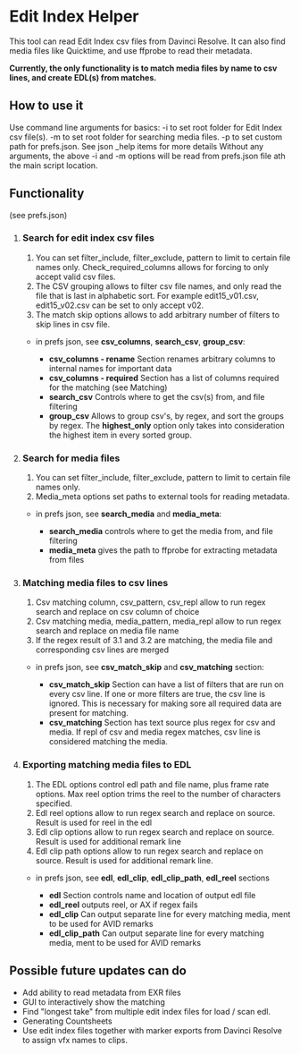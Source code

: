 # Edit Index Helper #

This tool can read Edit Index csv files from Davinci Resolve.
It can also find media files like Quicktime, and use ffprobe to read their metadata.

**Currently, the only functionality is to match media files by name to csv lines, and create EDL(s) from matches.**

## How to use it ##
Use command line arguments for basics:
-i to set root folder for Edit Index csv file(s).
-m to set root folder for searching media files.
-p to set custom path for prefs.json. See json _help items for more details
Without any arguments, the above -i and -m options will be read from prefs.json file ath the main script location.

## Functionality ##
(see prefs.json)

1. ### Search for edit index csv files
   1. You can set filter_include, filter_exclude, pattern to limit to certain file names only. Check_required_columns allows for forcing to only accept valid csv files.
   2. The CSV grouping allows to filter csv file names, and only read the file that is last in alphabetic sort. For example edit15_v01.csv, edit15_v02.csv can be set to only accept v02.
   3. The match skip options allows to add arbitrary number of filters to skip lines in csv file.
   
   
   * in prefs json, see **csv_columns**,  **search_csv**, **group_csv**:

      * **csv_columns - rename** Section renames arbitrary columns to internal names for important data
      * **csv_columns - required** Section has a list of columns required for the matching (see Matching)
      * **search_csv** Controls where to get the csv(s) from, and file filtering
      * **group_csv** Allows to group csv's, by regex, and sort the groups by regex. The **highest_only** option only takes into consideration the highest item in every sorted group.

2. ### Search for media files
   1. You can set filter_include, filter_exclude, pattern to limit to certain file names only.
   2. Media_meta options set paths to external tools for reading metadata.
   
   
   * in prefs json, see **search_media** and **media_meta**:

      * **search_media** controls where to get the media from, and file filtering
      * **media_meta** gives the path to ffprobe for extracting metadata from files

3. ### Matching media files to csv lines
   1. Csv matching column, csv_pattern, csv_repl allow to run regex search and replace on csv column of choice
   2. Csv matching media, media_pattern, media_repl allow to run regex search and replace on media file name
   3. If the regex result of 3.1 and 3.2 are matching, the media file and corresponding csv lines are merged
 
   
   * in prefs json, see **csv_match_skip** and **csv_matching** section:

      * **csv_match_skip** Section can have a list of filters that are run on every csv line. If one or more filters are true, the csv line is ignored. This is necessary for making sore all required data are present for matching.
      * **csv_matching** Section has text source plus regex for csv and media. If repl of csv and media regex matches, csv line is considered matching the media.

4. ### Exporting matching media files to EDL
   1. The EDL options control edl path and file name, plus frame rate options. Max reel option trims the reel to the number of characters specified.
   2. Edl reel options allow to run regex search and replace on source. Result is used for reel in the edl
   3. Edl clip options allow to run regex search and replace on source. Result is used for additional remark line
   4. Edl clip path options allow to run regex search and replace on source. Result is used for additional remark line.


   * in prefs json, see **edl**,  **edl_clip**,  **edl_clip_path**, **edl_reel** sections

      * **edl** Section controls name and location of output edl file
      * **edl_reel** outputs reel, or AX if regex fails
      * **edl_clip** Can output separate line for every matching media, ment to be used for AVID remarks
      * **edl_clip_path** Can output separate line for every matching media, ment to be used for AVID remarks

## Possible future updates can do ##
* Add ability to read metadata from EXR files
* GUI to interactively show the matching
* Find "longest take" from multiple edit index files for load / scan edl.
* Generating Countsheets
* Use edit index files together with marker exports from Davinci Resolve to assign vfx names to clips.  